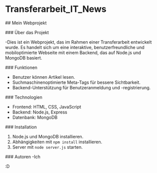 ﻿# Transferarbeit_IT_News
 
#﻿# ﻿Mein Webprojekt

﻿#﻿#﻿# Über das Projekt
 
-Dies ist ein Webprojekt, das im Rahmen einer Transferarbeit entwickelt wurde. Es handelt sich um eine interaktive, benutzerfreundliche und mobiloptimierte Webseite mit einem Backend, das auf Node.js und MongoDB basiert.

﻿#﻿#﻿# Funktionen
- Benutzer können Artikel lesen.
- Suchmaschinenoptimierte Meta-Tags für bessere Sichtbarkeit.
- Backend-Unterstützung für Benutzeranmeldung und -registrierung.

﻿#﻿#﻿# Technologien
- Frontend: HTML, CSS, JavaScript
- Backend: Node.js, Express
- Datenbank: MongoDB

﻿#﻿#﻿# Installation
1. Node.js und MongoDB installieren.
2. Abhängigkeiten mit `npm install` installieren.
3. Server mit `node server.js` starten.

﻿#﻿#﻿# Autoren
-Ich 

:D
